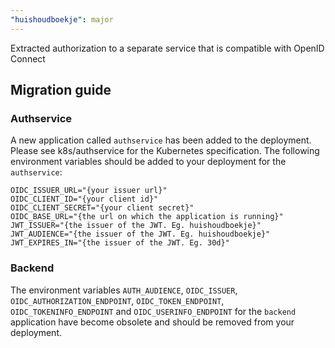 ```yaml
---
"huishoudboekje": major
---
```


Extracted authorization to a separate service that is compatible with OpenID Connect

## Migration guide

### Authservice 

A new application called `authservice` has been added to the deployment. Please see k8s/authservice for the Kubernetes specification. 
The following environment variables should be added to your deployment for the `authservice`:

```shell
OIDC_ISSUER_URL="{your issuer url}"
OIDC_CLIENT_ID="{your client id}"
OIDC_CLIENT_SECRET="{your client secret}"
OIDC_BASE_URL="{the url on which the application is running}"
JWT_ISSUER="{the issuer of the JWT. Eg. huishoudboekje}"
JWT_AUDIENCE="{the issuer of the JWT. Eg. huishoudboekje}"
JWT_EXPIRES_IN="{the issuer of the JWT. Eg. 30d}"
```

### Backend

The environment variables `AUTH_AUDIENCE`, `OIDC_ISSUER`, `OIDC_AUTHORIZATION_ENDPOINT`, `OIDC_TOKEN_ENDPOINT`, `OIDC_TOKENINFO_ENDPOINT` and `OIDC_USERINFO_ENDPOINT`
for the `backend` application have become obsolete and should be removed from your deployment.
